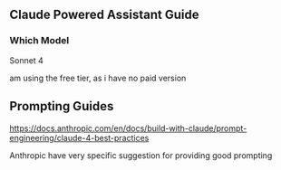 ## Claude Powered Assistant Guide

### Which Model 
 
Sonnet 4 


am using the free tier, as i have no paid version



## Prompting Guides

https://docs.anthropic.com/en/docs/build-with-claude/prompt-engineering/claude-4-best-practices

Anthropic  have very specific suggestion for providing good prompting